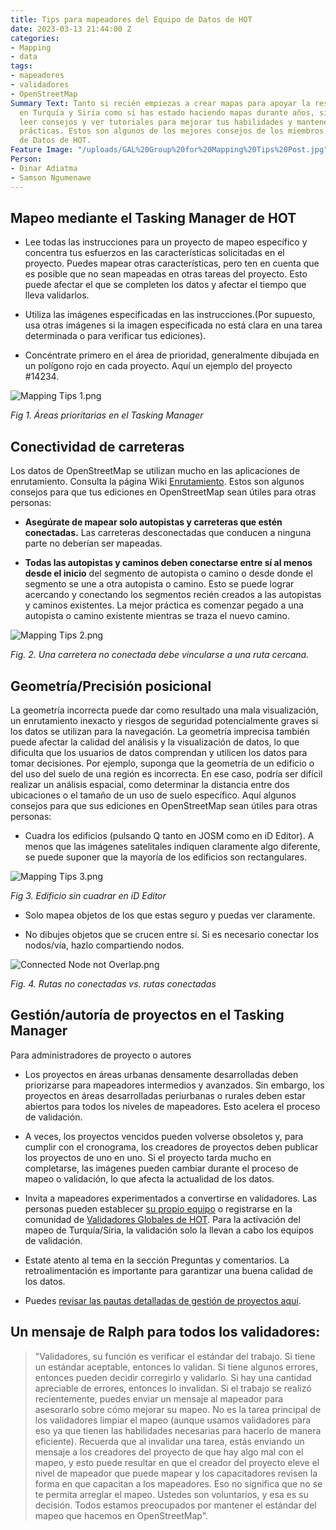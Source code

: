 ```yaml
---
title: Tips para mapeadores del Equipo de Datos de HOT
date: 2023-03-13 21:44:00 Z
categories:
- Mapping
- data
tags:
- mapeadores
- validadores
- OpenStreetMap
Summary Text: Tanto si recién empiezas a crear mapas para apoyar la respuesta al terremoto
  en Turquía y Siria como si has estado haciendo mapas durante años, siempre es útil
  leer consejos y ver tutoriales para mejorar tus habilidades y mantener las mejores
  prácticas. Estos son algunos de los mejores consejos de los miembros del Equipo
  de Datos de HOT.
Feature Image: "/uploads/GAL%20Group%20for%20Mapping%20Tips%20Post.jpg"
Person:
- Dinar Adiatma
- Samson Ngumenawe
---
```


## Mapeo mediante el Tasking Manager de HOT

* Lee todas las instrucciones para un proyecto de mapeo específico y concentra tus esfuerzos en las características solicitadas en el proyecto. Puedes mapear otras características, pero ten en cuenta que es posible que no sean mapeadas en otras tareas del proyecto. Esto puede afectar el que se completen los datos y afectar el tiempo que lleva validarlos.

* Utiliza las imágenes especificadas en las instrucciones.(Por supuesto, usa otras imágenes si la imagen especificada no está clara en una tarea determinada o para verificar tus ediciones).

* Concéntrate primero en el área de prioridad, generalmente dibujada en un polígono rojo en cada proyecto. Aquí un ejemplo del proyecto #14234.

![Mapping Tips 1.png](/uploads/Mapping%20Tips%201.png)

*Fig 1. Áreas prioritarias en el Tasking Manager*

## Conectividad de carreteras

Los datos de OpenStreetMap se utilizan mucho en las aplicaciones de enrutamiento. Consulta la página Wiki [Enrutamiento](https://wiki.openstreetmap.org/wiki/ES:Enrutamiento). Estos son algunos consejos para que tus ediciones en OpenStreetMap sean útiles para otras personas:

* **Asegúrate de mapear solo autopistas y carreteras que estén conectadas.** Las carreteras desconectadas que conducen a ninguna parte no deberían ser mapeadas.

* **Todas las autopistas y caminos deben conectarse entre sí al menos desde el inicio** del segmento de autopista o camino o desde donde el segmento se une a otra autopista o camino. Esto se puede lograr acercando y conectando los segmentos recién creados a las autopistas y caminos existentes. La mejor práctica es comenzar pegado a una autopista o camino existente mientras se traza el nuevo camino.

![Mapping Tips 2.png](/uploads/Mapping%20Tips%202.png)

*Fig. 2. Una carretera no conectada debe vincularse a una ruta cercana.*

## Geometría/Precisión posicional

La geometría incorrecta puede dar como resultado una mala visualización, un enrutamiento inexacto y riesgos de seguridad potencialmente graves si los datos se utilizan para la navegación. La geometría imprecisa también puede afectar la calidad del análisis y la visualización de datos, lo que dificulta que los usuarios de datos comprendan y utilicen los datos para tomar decisiones. Por ejemplo, suponga que la geometría de un edificio o del uso del suelo de una región es incorrecta. En ese caso, podría ser difícil realizar un análisis espacial, como determinar la distancia entre dos ubicaciones o el tamaño de un uso de suelo específico. Aquí algunos consejos para que sus ediciones en OpenStreetMap sean útiles para otras personas:

* Cuadra los edificios (pulsando Q tanto en JOSM como en iD Editor). A menos que las imágenes satelitales indiquen claramente algo diferente, se puede suponer que la mayoría de los edificios son rectangulares.

![Mapping Tips 3.png](/uploads/Mapping%20Tips%203.png)

*Fig 3. Edificio sin cuadrar en iD Editor*

* Solo mapea objetos de los que estas seguro y puedas ver claramente.

* No dibujes objetos que se crucen entre sí. Si es necesario conectar los nodos/vía, hazlo compartiendo nodos.

![Connected Node not Overlap.png](/uploads/Connected%20Node%20not%20Overlap.png)

*Fig. 4. Rutas no conectadas vs. rutas conectadas*

## Gestión/autoría de proyectos en el Tasking Manager

Para administradores de proyecto o autores

* Los proyectos en áreas urbanas densamente desarrolladas deben priorizarse para mapeadores intermedios y avanzados. Sin embargo, los proyectos en áreas desarrolladas periurbanas o rurales deben estar abiertos para todos los niveles de mapeadores. Esto acelera el proceso de validación.

* A veces, los proyectos vencidos pueden volverse obsoletos y, para cumplir con el cronograma, los creadores de proyectos deben publicar los proyectos de uno en uno. Si el proyecto tarda mucho en completarse, las imágenes pueden cambiar durante el proceso de mapeo o validación, lo que afecta la actualidad de los datos.

* Invita a mapeadores experimentados a convertirse en validadores. Las personas pueden establecer [su propio equipo](https://tasks.hotosm.org/manage/teams/new/) o registrarse en la comunidad de [Validadores Globales de HOT](https://tasks.hotosm.org/teams/7/membership/). Para la activación del mapeo de Turquía/Siria, la validación solo la llevan a cabo los equipos de validación.

* Estate atento al tema en la sección Preguntas y comentarios. La retroalimentación es importante para garantizar una buena calidad de los datos.

* Puedes [revisar las pautas detalladas de gestión de proyectos aquí](https://learnosm.org/en/coordination/tm-admin/).

## **Un mensaje de Ralph para todos los validadores:**

> "Validadores, su función es verificar el estándar del trabajo. Si tiene un estándar aceptable, entonces lo validan. Si tiene algunos errores, entonces pueden decidir corregirlo y validarlo. Si hay una cantidad apreciable de errores, entonces lo invalidan. Si el trabajo se realizó recientemente, puedes enviar un mensaje al mapeador para asesorarlo sobre cómo mejorar su mapeo. No es la tarea principal de los validadores limpiar el mapeo (aunque usamos validadores para eso ya que tienen las habilidades necesarias para hacerlo de manera eficiente). Recuerda que al invalidar una tarea, estás enviando un mensaje a los creadores del proyecto de que hay algo mal con el mapeo, y esto puede resultar en que el creador del proyecto eleve el nivel de mapeador que puede mapear y los capacitadores revisen la forma en que capacitan a los mapeadores. Eso no significa que no se te permita arreglar el mapeo. Ustedes son voluntarios, y esa es su decisión. Todos estamos preocupados por mantener el estándar del mapeo que hacemos en OpenStreetMap".